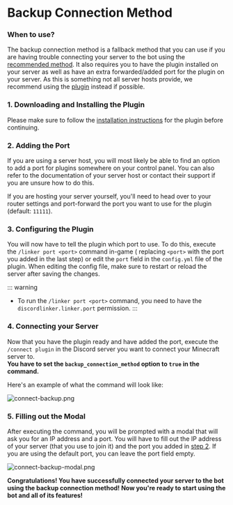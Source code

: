 # Backup Connection Method

### When to use?

The backup connection method is a fallback method that you can use if you are having trouble connecting your server to
the bot using the [recommended method](/guide/connecting/plugin.md).
It also requires you to have the plugin installed on your server as well as have an extra forwarded/added port for the
plugin on your server. As this is something not all server hosts provide, we recommend using
the [plugin](/guide/connecting/plugin.md) instead if possible.

### 1. Downloading and Installing the Plugin

Please make sure to follow
the [installation instructions](/guide/connecting/plugin.html#_1-downloading-and-installing-the-plugin) for the plugin
before continuing.

### 2. Adding the Port

If you are using a server host, you will most likely be able to find an option to add a port for plugins somewhere on
your control panel. You can also refer to the documentation of your server host or contact their support if you are
unsure how to do this.

If you are hosting your server yourself, you'll need to head over to your router settings and port-forward the port you
want to use for the plugin (default: `11111`).

### 3. Configuring the Plugin

You will now have to tell the plugin which port to use. To do this, execute the `/linker port <port>` command in-game (
replacing `<port>` with the port you added in the last step) or edit the `port` field in the `config.yml` file of the
plugin. When editing the config file, make sure to restart or reload the server after saving the changes.

::: warning

* To run the `/linker port <port>` command, you need to have the `discordlinker.linker.port` permission.
  :::

### 4. Connecting your Server

Now that you have the plugin ready and have added the port, execute the `/connect plugin` in the Discord server you want
to connect your Minecraft server to.<br>
**You have to set the `backup_connection_method` option to `true` in the command.**

Here's an example of what the command will look like:

![connect-backup.png](/assets/connect-backup.png)

### 5. Filling out the Modal

After executing the command, you will be prompted with a modal that will ask you for an IP address and a port. You will
have to fill out the IP address of your server (that you use to join it) and the port you added
in [step 2](#_2-adding-the-port). If you are using the default port, you can leave the port field empty.

![connect-backup-modal.png](/assets/connect-backup-modal.png)

**Congratulations! You have successfully connected your server to the bot using the backup connection method!
Now you're ready to start using the bot and all of its features!**
